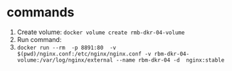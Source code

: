 # commands
1. Create volume:
    `docker volume create rmb-dkr-04-volume`
2. Run command:
3. `docker run --rm 
     -p 8891:80 
     -v $(pwd)/nginx.conf:/etc/nginx/nginx.conf
     -v rbm-dkr-04-volume:/var/log/nginx/external
     --name rbm-dkr-04 -d  nginx:stable`